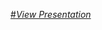 [#*View Presentation*](https://github.com/Prakashbhavi1702/Drivers-drowsiness-detection-using-ML/blob/main/Internship_report_presentation.pdf)
